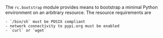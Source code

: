 
The `rc.bootstrap` module provides means to bootstrap a minimal Python
environment on an arbitrary resource.  The resource requirements are

    - `/bin/sh` must be POSIX compliant
    - network connectivity to pypi.org must be enabled
    - `curl` or `wget`

